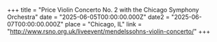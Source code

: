 +++
title = "Price Violin Concerto No. 2 with the Chicago Symphony Orchestra"
date = "2025-06-05T00:00:00.000Z"
date2 = "2025-06-07T00:00:00.000Z"
place = "Chicago, IL"
link = "http://www.rsno.org.uk/liveevent/mendelssohns-violin-concerto/"
+++
